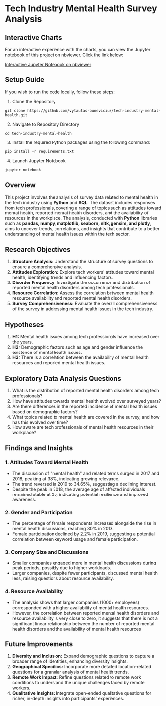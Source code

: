 # Tech Industry Mental Health Survey Analysis

## Interactive Charts

For an interactive experience with the charts, you can view the Jupyter notebook of this project on nbviewer. Click the link below:

[Interactive Jupyter Notebook on nbviewer](https://nbviewer.org/github/vytautas-bunevicius/Analysis-of-the-Mental-Health-in-the-Tech-Industry/blob/main/mental-health.ipynb)
## Setup Guide

If you wish to run the code locally, follow these steps:

1. Clone the Repository
  ```
  git clone https://github.com/vytautas-bunevicius/tech-industry-mental-health.git
  ```
 2. Navigate to Repository Directory
  ```
  cd tech-industry-mental-health
  ```
3. Install the required Python packages using the following command:
  ```
  pip install -r requirements.txt
  ```
4. Launch Jupyter Notebook
  ```
  jupyter notebook
  ```
## Overview

This project involves the analysis of survey data related to mental health in the tech industry using **Python** and **SQL**. The dataset includes responses from tech professionals, covering a range of topics such as attitudes toward mental health, reported mental health disorders, and the availability of resources in the workplace. The analysis, conducted with **Python** libraries such as **pandas, numpy, matplotlib, seaborn, nltk, gensim, and plotly**, aims to uncover trends, correlations, and insights that contribute to a better understanding of mental health issues within the tech sector.

## Research Objectives

1. **Structure Analysis:** Understand the structure of survey questions to ensure a comprehensive analysis.
2. **Attitudes Exploration:** Explore tech workers' attitudes toward mental health, identifying trends and influencing factors.
3. **Disorder Frequency:** Investigate the occurrence and distribution of reported mental health disorders among tech professionals.
4. **Resource Correlation:** Assess the correlation between mental health resource availability and reported mental health disorders.
5. **Survey Comprehensiveness:** Evaluate the overall comprehensiveness of the survey in addressing mental health issues in the tech industry.

## Hypotheses

1. **H1:** Mental health issues among tech professionals have increased over the years.
2. **H2:** Demographic factors such as age and gender influence the existence of mental health issues.
3. **H3:** There is a correlation between the availability of mental health resources and reported mental health issues.

## Exploratory Data Analysis Questions

1. What is the distribution of reported mental health disorders among tech professionals?
2. How have attitudes towards mental health evolved over surveyed years?
3. Are there differences in the reported incidence of mental health issues based on demographic factors?
4. What topics related to mental health are covered in the survey, and how has this evolved over time?
5. How aware are tech professionals of mental health resources in their workplace?

## Findings and Insights

### 1. Attitudes Toward Mental Health
- The discussion of "mental health" and related terms surged in 2017 and 2018, peaking at 38%, indicating growing relevance.
- The trend reversed in 2019 to 34.65%, suggesting a declining interest.
- Despite the peak in 2018, the average age of affected individuals remained stable at 35, indicating potential resilience and improved awareness.

### 2. Gender and Participation
- The percentage of female respondents increased alongside the rise in mental health discussions, reaching 30% in 2018.
- Female participation declined by 2.2% in 2019, suggesting a potential correlation between keyword usage and female participation.

### 3. Company Size and Discussions
- Smaller companies engaged more in mental health discussions during peak periods, possibly due to higher workloads.
- Larger companies, despite fewer participants, discussed mental health less, raising questions about resource availability.

### 4. Resource Availability
- The analysis shows that larger companies (1000+ employees) corresponded with a higher availability of mental health resources.
- However, the correlation between reported mental health disorders and resource availability is very close to zero, it suggests that there is not a significant linear relationship between the number of reported mental health disorders and the availability of mental health resources

## Future Improvements

1. **Diversity and Inclusion:** Expand demographic questions to capture a broader range of identities, enhancing diversity insights.
2. **Geographical Specifics:** Incorporate more detailed location-related questions for a granular analysis of mental health trends.
3. **Remote Work Impact:** Refine questions related to remote work conditions to understand the unique challenges faced by remote workers.
4. **Qualitative Insights:** Integrate open-ended qualitative questions for richer, in-depth insights into participants' experiences.
